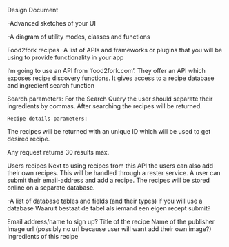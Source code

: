 Design Document


-Advanced sketches of your UI

-A diagram of utility modes, classes and functions

Food2fork recipes
-A list of APIs and frameworks or plugins that you will be using to provide functionality in your app

I’m going to use an API from ‘food2fork.com’. They offer an API which exposes recipe discovery functions. 
It gives access to a recipe database and ingredient search function

Search parameters:
For the Search Query the user should separate their ingredients by commas. After searching the recipes will be returned. 

	Recipe details parameters:
The recipes will be returned with an unique ID which will be used to get desired recipe.

Any request returns 30 results max.

Users recipes
Next to using recipes from this API the users can also add their own recipes. This will be handled through a rester service. A user can submit their email-address and add a recipe. The recipes will be stored online on a separate database. 


-A list of database tables and fields (and their types) if you will use a database
Waaruit bestaat de tabel als iemand een eigen recept submit?

Email address/name to sign up?
Title of the recipe
Name of the publisher
Image url (possibly no url because user will want add their own image?)
Ingredients of this recipe





